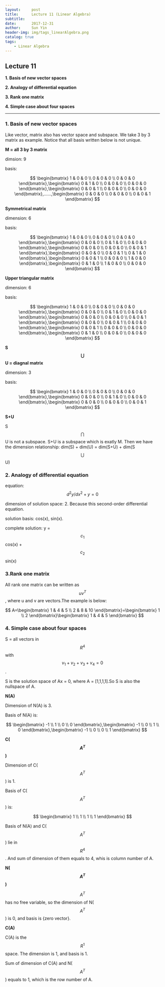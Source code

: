 ```yaml
---
layout:     post
title:      Lecture 11 (Linear Algebra)
subtitle:   
date:       2017-12-31
author:     Sun Yin
header-img: img/tags_linearAlgebra.png
catalog: true
tags:
    - Linear Algebra
---
```

## Lecture 11

**1. Basis of new vector spaces**

**2. Analogy of differential equation**

**3. Rank one matrix**

**4. Simple case about four spaces**

---

### 1. Basis of new vector spaces

Like vector, matrix also has vector space and subspace. We take 3 by 3 matrix as example. Notice that all basis written below is not unique.

**M = all 3 by 3 matrix**

dimsion: 9

basis: 

$$
\begin{bmatrix} 1 & 0 & 0 \\ 0 & 0 & 0 \\ 0 & 0 & 0 \end{bmatrix},\begin{bmatrix} 0 & 1 & 0 \\ 0 & 0 & 0 \\ 0 & 0 & 0 \end{bmatrix},\begin{bmatrix} 0 & 0 & 1 \\ 0 & 0 & 0 \\ 0 & 0 & 0 \end{bmatrix},......,\begin{bmatrix} 0 & 0 & 0 \\ 0 & 0 & 0 \\ 0 & 0 & 1 \end{bmatrix}
$$

**Symmetrical matrix**

dimension: 6

basis:

$$
\begin{bmatrix} 1 & 0 & 0 \\ 0 & 0 & 0 \\ 0 & 0 & 0 \end{bmatrix},\begin{bmatrix} 0 & 0 & 0 \\ 0 & 1 & 0 \\ 0 & 0 & 0 \end{bmatrix},\begin{bmatrix} 0 & 0 & 0 \\ 0 & 0 & 0 \\ 0 & 0 & 1 \end{bmatrix},\begin{bmatrix} 0 & 0 & 0 \\ 0 & 0 & 1 \\ 0 & 1 & 0 \end{bmatrix},\begin{bmatrix} 0 & 0 & 1 \\ 0 & 0 & 0 \\ 1 & 0 & 0 \end{bmatrix},\begin{bmatrix} 0 & 1 & 0 \\ 1 & 0 & 0 \\ 0 & 0 & 0 \end{bmatrix}
$$

**Upper triangular matrix**

dimension: 6

basis:

$$
\begin{bmatrix} 1 & 0 & 0 \\ 0 & 0 & 0 \\ 0 & 0 & 0 \end{bmatrix},\begin{bmatrix} 0 & 0 & 0 \\ 0 & 1 & 0 \\ 0 & 0 & 0 \end{bmatrix},\begin{bmatrix} 0 & 0 & 0 \\ 0 & 0 & 0 \\ 0 & 0 & 1 \end{bmatrix},\begin{bmatrix} 0 & 0 & 0 \\ 0 & 0 & 1 \\ 0 & 0 & 0 \end{bmatrix},\begin{bmatrix} 0 & 0 & 1 \\ 0 & 0 & 0 \\ 0 & 0 & 0 \end{bmatrix},\begin{bmatrix} 0 & 1 & 0 \\ 0 & 0 & 0 \\ 0 & 0 & 0 \end{bmatrix}
$$

**S$$\bigcup$$U = diagnal matrix**

dimension: 3

basis:

$$
\begin{bmatrix} 1 & 0 & 0 \\ 0 & 0 & 0 \\ 0 & 0 & 0 \end{bmatrix},\begin{bmatrix} 0 & 0 & 0 \\ 0 & 1 & 0 \\ 0 & 0 & 0 \end{bmatrix},\begin{bmatrix} 0 & 0 & 0 \\ 0 & 0 & 0 \\ 0 & 0 & 1 \end{bmatrix}
$$

**S+U**

S$$\bigcap$$U is not a subspace. S+U is a subspace which is exatly M.
Then we have the dimension relationship: dim(S) + dim(U) = dim(S+U) + dim(S$$\bigcup$$U)

### 2. Analogy of differential equation

equation: $${ { d }^{ 2 }y }/{ d{ x }^{ 2 } }+y=0$$

dimension of solution space: 2. Because this second-order differential equation.

solution basis: cos(x), sin(x).

complete solution: y = $${c}_{1}$$cos(x) + $${c}_{2}$$sin(x)


### 3.Rank one matrix

All rank one matrix can be written as $$u{v}^{T}$$, where u and v are vectors.The example is below: 

$$
A=\begin{bmatrix} 1 & 4 & 5 \\ 2 & 8 & 10 \end{bmatrix}=\begin{bmatrix} 1 \\ 2 \end{bmatrix}\begin{bmatrix} 1 & 4 & 5 \end{bmatrix}
$$

### 4. Simple case about four spaces

S = all vectors in $${R}^{4}$$ with $${v}_{1}+{v}_{2}+{v}_{3}+{v}_{4}=0$$.

S is the solution space of Ax = 0, where A = [1,1,1,1].So S is also the nullspace of A.

**N(A)**

Dimension of N(A) is 3.

Basis of N(A) is:

$$
\begin{bmatrix} -1 \\ 1 \\ 0 \\ 0 \end{bmatrix},\begin{bmatrix} -1 \\ 0 \\ 1 \\ 0 \end{bmatrix},\begin{bmatrix} -1 \\ 0 \\ 0 \\ 1 \end{bmatrix}
$$

**C($${A}^{T}$$)**

Dimension of C($${A}^{T}$$) is 1.

Basis of C($${A}^{T}$$) is:

$$
\begin{bmatrix} 1 \\ 1 \\ 1 \\ 1 \end{bmatrix}
$$

Basis of N(A) and C($${A}^{T}$$) lie in $${R}^{4}$$. And sum of dimension of them equals to 4, whis is column number of A.

**N($${A}^{T}$$)**

$${A}^{T}$$ has no free variable, so the dimension of N($${A}^{T}$$) is 0, and basis is {zero vector}.

**C(A)**

C(A) is the $${R}^{1}$$ space. The dimension is 1, and basis is 1.

Sum of dimension of C(A) and N($${A}^{T}$$) equals to 1, which is the row number of A.




 




